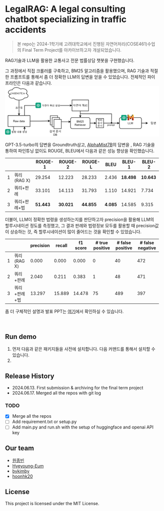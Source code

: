 # LegalRAG: A legal consulting chatbot specializing in traffic accidents

>  본 repo는 2024-1학기에 고려대학교에서 진행된 자연어처리(COSE461)수업의 Final Term Project를 아카이브하고자 개설되었습니다.

RAG기술과 LLM을 활용한 교통사고 전문 법률상담 챗봇을 구현했습니다.

그 과정에서 직접 크롤러를 구축하고, BM25 알고리즘을 활용했으며, RAG 기술과 적절한 프롬프트를 통해서 좀 더 정확한 LLM의 답변을 얻을 수 있었습니다. 전체적인 파이프라인은 다음과 같습니다.
![](./assets/LegalRAG_pipeline.png)

GPT-3.5-turbo의 답변을 Groundtruth삼고, [AlphaMist7B](https://huggingface.co/Alphacode-AI/AlphaMist7B-slr-v4-slow2)의 답변을 , RAG 기술을 통하여 파인튜닝 없이도 ROUGE, BLEU에서 다음과 같은 성능 향상을 확인했습니다.

|    |  | ROUGE-1 | ROUGE-2 | ROUGE-L | BLEU  | BLEU-1  | BLEU-2  |
|----|--------|---------|---------|---------|-------|---------|---------|
| 1  | 쿼리 (RAG  X)| 29.254  | 12.223  | 28.233  | 2.436 | **18.498**  | **10.643**  |
| 2  | 쿼리+판례 | 33.101  | 14.113  | 31.793  | 1.110 | 14.921  |  7.734  |
| 3  | 쿼리+판례+법 | **51.443**  | **30.021**  | **44.855**  | **4.085** | 14.585  |  9.315  |

더불어, LLM이 정확한 법령을 생성하는지를 판단하고자 precision을 활용해 LLM의 할루시네이션 정도를 측정했고, 그 결과 판례와 법령정보 모두를 활용할 때 precision값이 상승하는 것, 즉 할루시네이션이 많이 줄어드는 것을 확인할 수 있었습니다.

|   | |precision | recall | f1 score | # true positive | # false positive | # false negative |
|---|---|--------|--------|----------|-----------------|------------------|------------------|
| 1 | 쿼리 (RAG X) | 0.000   | 0.000  | 0.000    | 0               | 40               | 472              |
| 2 | 쿼리+판례    | 2.040   | 0.211  | 0.383    | 1               | 48               | 471              |
| 3 | 쿼리+판례+법  | 13.297  | 15.889 | 14.478   | 75              | 489              | 397              |


좀 더 구체적인 설명과 발표 PPT는 [여기](./assets/자연어처리_15조_RAG를-활용한-법률-상담-시스템-개발.pdf)에서 확인하실 수 있습니다.

<br>

## Run demo

1. 먼저 다음과 같은 패키지들을 사전에 설치합니다. 다음 커맨드를 통해서 설치할 수 있습니다.
2. 





<!-- ## Deployment

Add additional notes about how to deploy this on a live system

## Built With

* [Dropwizard](http://www.dropwizard.io/1.0.2/docs/) - The web framework used
* [Maven](https://maven.apache.org/) - Dependency Management
* [ROME](https://rometools.github.io/rome/) - Used to generate RSS Feeds -->




## Release History
- 2024.06.13. First submission &  archiving for the final term project
- 2024.06.17. Merged all the repos with git log

### TODO
- [X]  Merge all the repos
- [ ]  Add requirement.txt or setup.py
- [ ]  Add main.py and run.sh with the setup of huggingface and openai API  key

## Our team
- [원종빈](https://github.com/Jongbin-kr)
- [Hyeyoung-Eum](https://github.com/Hyeyoung-Eum)
- [bykimby](https://github.com/bykimby)
- [hoonhk20](https://github.com/hoonhk20)

## License

This project is licensed under the MIT License.

<!-- ## Acknowledgments

* Hat tip to anyone whose code was used
* Inspiration
* etc -->